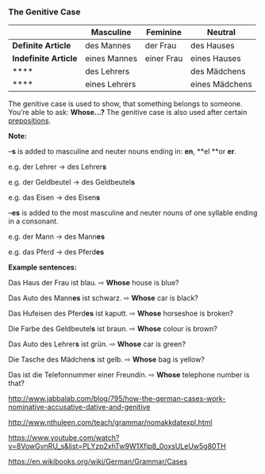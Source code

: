 ### The Genitive Case

|                        | Masculine     | Feminine   | Neutral        |
| ---------------------- | ------------- | ---------- | -------------- |
| **Definite Article**   | des Mannes    | der Frau   | des Hauses     |
| **Indefinite Article** | eines Mannes  | einer Frau | eines Hauses   |
| ****                   | des Lehrers   |            | des Mädchens   |
| ****                   | eines Lehrers |            | eines Mädchens |

The genitive case is used to show, that something belongs to someone. You’re able to ask: **Whose…?** The genitive case is also used after certain [prepositions](http://www.jabbalab.com/blog/768/how-to-use-german-prepositions).

**Note:**

–**s** is added to masculine and neuter nouns ending in: **en**, **el **or **er**.

e.g. der Lehrer → des Lehrer**s**

e.g. der Geldbeutel → des Geldbeutel**s**

e.g. das Eisen → des Eisen**s**

–**es** is added to the most masculine and neuter nouns of one syllable ending in a consonant.

e.g. der Mann → des Mann**es**

e.g. das Pferd → des Pferd**es**

**Example sentences:**

Das Haus der Frau ist blau. ⇨ **Whose** house is blue?

Das Auto des Mann**es** ist schwarz. ⇨ **Whose** car is black?

Das Hufeisen des Pferd**es** ist kaputt. ⇨ **Whose** horseshoe is broken?

Die Farbe des Geldbeutel**s** ist braun. ⇨ **Whose** colour is brown?

Das Auto des Lehrer**s** ist grün. ⇨ **Whose** car is green?

Die Tasche des Mädchen**s** ist gelb. ⇨ **Whose** bag is yellow?

Das ist die Telefonnummer einer Freundin. ⇨ **Whose** telephone number is that?



http://www.jabbalab.com/blog/795/how-the-german-cases-work-nominative-accusative-dative-and-genitive

http://www.nthuleen.com/teach/grammar/nomakkdatexpl.html

https://www.youtube.com/watch?v=8VowGvnRU_s&list=PLYzp2xhTw9W1Xfjp8_0oxsULeUw5g80TH

https://en.wikibooks.org/wiki/German/Grammar/Cases